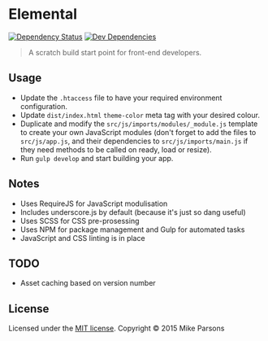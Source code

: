 # Elemental

[![Dependency Status](https://david-dm.org/schnipz/pretty-focus.svg)](https://david-dm.org/schnipz/elemental)
[![Dev Dependencies](https://david-dm.org/schnipz/pretty-focus/dev-status.svg)](https://david-dm.org/schnipz/elemental#info=devDependencies)

> A scratch build start point for front-end developers.

## Usage

- Update the `.htaccess` file to have your required environment configuration.
- Update `dist/index.html` `theme-color` meta tag with your desired colour.
- Duplicate and modify the `src/js/imports/modules/_module.js` template to create your own JavaScript modules (don't forget to add the files to `src/js/app.js`, and their dependencies to `src/js/imports/main.js` if they need methods to be called on ready, load or resize).
- Run `gulp develop` and start building your app.

## Notes

- Uses RequireJS for JavaScript modulisation
- Includes underscore.js by default (because it's just so dang useful)
- Uses SCSS for CSS pre-prosessing
- Uses NPM for package management and Gulp for automated tasks
- JavaScript and CSS linting is in place

## TODO

- Asset caching based on version number

## License
Licensed under the [MIT license](LICENSE).
Copyright &copy; 2015 Mike Parsons